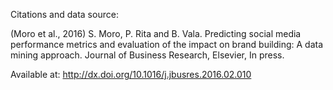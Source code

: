 Citations and data source: 

(Moro et al., 2016) S. Moro, P. Rita and B. Vala. Predicting social media performance metrics and evaluation 
   of the impact on brand building: A data mining approach. Journal of Business Research, Elsevier, In press.
 
   Available at: http://dx.doi.org/10.1016/j.jbusres.2016.02.010
